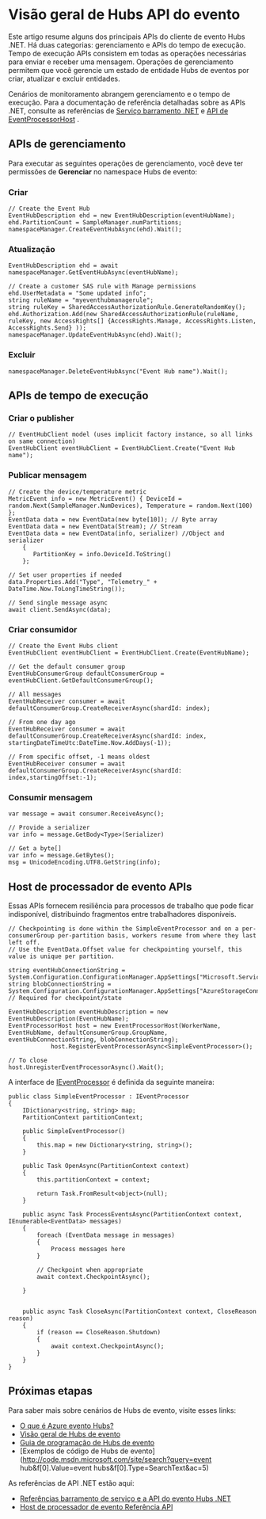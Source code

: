 <properties 
    pageTitle="Visão geral das APIs Hubs evento Azure | Microsoft Azure"
    description="Um resumo de algumas das cliente do evento Hubs .NET chave APIs."
    services="event-hubs"
    documentationCenter="na"
    authors="sethmanheim"
    manager="timlt"
    editor="" />
<tags 
    ms.service="event-hubs"
    ms.devlang="dotnet"
    ms.topic="article"
    ms.tgt_pltfrm="na"
    ms.workload="na"
    ms.date="08/16/2016"
    ms.author="sethm" />

# <a name="event-hubs-api-overview"></a>Visão geral de Hubs API do evento

Este artigo resume alguns dos principais APIs do cliente de evento Hubs .NET. Há duas categorias: gerenciamento e APIs do tempo de execução. Tempo de execução APIs consistem em todas as operações necessárias para enviar e receber uma mensagem. Operações de gerenciamento permitem que você gerencie um estado de entidade Hubs de eventos por criar, atualizar e excluir entidades.

Cenários de monitoramento abrangem gerenciamento e o tempo de execução. Para a documentação de referência detalhadas sobre as APIs .NET, consulte as referências de [Serviço barramento .NET](https://msdn.microsoft.com/library/azure/mt419900.aspx) e [API de EventProcessorHost](https://msdn.microsoft.com/library/azure/mt445521.aspx) .

## <a name="management-apis"></a>APIs de gerenciamento

Para executar as seguintes operações de gerenciamento, você deve ter permissões de **Gerenciar** no namespace Hubs de evento:

### <a name="create"></a>Criar

```
// Create the Event Hub
EventHubDescription ehd = new EventHubDescription(eventHubName);
ehd.PartitionCount = SampleManager.numPartitions;
namespaceManager.CreateEventHubAsync(ehd).Wait();
```

### <a name="update"></a>Atualização

```
EventHubDescription ehd = await namespaceManager.GetEventHubAsync(eventHubName);

// Create a customer SAS rule with Manage permissions
ehd.UserMetadata = "Some updated info";
string ruleName = "myeventhubmanagerule";
string ruleKey = SharedAccessAuthorizationRule.GenerateRandomKey();
ehd.Authorization.Add(new SharedAccessAuthorizationRule(ruleName, ruleKey, new AccessRights[] {AccessRights.Manage, AccessRights.Listen, AccessRights.Send} )); 
namespaceManager.UpdateEventHubAsync(ehd).Wait();
```

### <a name="delete"></a>Excluir

```
namespaceManager.DeleteEventHubAsync("Event Hub name").Wait();
```

## <a name="run-time-apis"></a>APIs de tempo de execução

### <a name="create-publisher"></a>Criar o publisher

```
// EventHubClient model (uses implicit factory instance, so all links on same connection)
EventHubClient eventHubClient = EventHubClient.Create("Event Hub name");
```

### <a name="publish-message"></a>Publicar mensagem

```
// Create the device/temperature metric
MetricEvent info = new MetricEvent() { DeviceId = random.Next(SampleManager.NumDevices), Temperature = random.Next(100) };
EventData data = new EventData(new byte[10]); // Byte array
EventData data = new EventData(Stream); // Stream 
EventData data = new EventData(info, serializer) //Object and serializer 
    {
       PartitionKey = info.DeviceId.ToString()
    };

// Set user properties if needed
data.Properties.Add("Type", "Telemetry_" + DateTime.Now.ToLongTimeString());

// Send single message async
await client.SendAsync(data);
```

### <a name="create-consumer"></a>Criar consumidor

```
// Create the Event Hubs client
EventHubClient eventHubClient = EventHubClient.Create(EventHubName);

// Get the default consumer group
EventHubConsumerGroup defaultConsumerGroup = eventHubClient.GetDefaultConsumerGroup();

// All messages
EventHubReceiver consumer = await defaultConsumerGroup.CreateReceiverAsync(shardId: index);

// From one day ago
EventHubReceiver consumer = await defaultConsumerGroup.CreateReceiverAsync(shardId: index, startingDateTimeUtc:DateTime.Now.AddDays(-1));
                        
// From specific offset, -1 means oldest
EventHubReceiver consumer = await defaultConsumerGroup.CreateReceiverAsync(shardId: index,startingOffset:-1); 
```

### <a name="consume-message"></a>Consumir mensagem

```
var message = await consumer.ReceiveAsync();

// Provide a serializer
var info = message.GetBody<Type>(Serializer)
                                    
// Get a byte[]
var info = message.GetBytes(); 
msg = UnicodeEncoding.UTF8.GetString(info);
```

## <a name="event-processor-host-apis"></a>Host de processador de evento APIs

Essas APIs fornecem resiliência para processos de trabalho que pode ficar indisponível, distribuindo fragmentos entre trabalhadores disponíveis.

```
// Checkpointing is done within the SimpleEventProcessor and on a per-consumerGroup per-partition basis, workers resume from where they last left off.
// Use the EventData.Offset value for checkpointing yourself, this value is unique per partition.

string eventHubConnectionString = System.Configuration.ConfigurationManager.AppSettings["Microsoft.ServiceBus.ConnectionString"];
string blobConnectionString = System.Configuration.ConfigurationManager.AppSettings["AzureStorageConnectionString"]; // Required for checkpoint/state

EventHubDescription eventHubDescription = new EventHubDescription(EventHubName);
EventProcessorHost host = new EventProcessorHost(WorkerName, EventHubName, defaultConsumerGroup.GroupName, eventHubConnectionString, blobConnectionString);
            host.RegisterEventProcessorAsync<SimpleEventProcessor>();

// To close
host.UnregisterEventProcessorAsync().Wait();   
```

A interface de [IEventProcessor](https://msdn.microsoft.com/library/azure/microsoft.servicebus.messaging.ieventprocessor.aspx) é definida da seguinte maneira:

```
public class SimpleEventProcessor : IEventProcessor
{
    IDictionary<string, string> map;
    PartitionContext partitionContext;

    public SimpleEventProcessor()
    {
        this.map = new Dictionary<string, string>();
    }

    public Task OpenAsync(PartitionContext context)
    {
        this.partitionContext = context;

        return Task.FromResult<object>(null);
    }

    public async Task ProcessEventsAsync(PartitionContext context, IEnumerable<EventData> messages)
    {
        foreach (EventData message in messages)
        {
            Process messages here
        }
        
        // Checkpoint when appropriate
        await context.CheckpointAsync();

    }


    public async Task CloseAsync(PartitionContext context, CloseReason reason)
    {
        if (reason == CloseReason.Shutdown)
        {
            await context.CheckpointAsync();
        }
    }
}
```

## <a name="next-steps"></a>Próximas etapas

Para saber mais sobre cenários de Hubs de evento, visite esses links:

- [O que é Azure evento Hubs?](event-hubs-what-is-event-hubs.md)
- [Visão geral de Hubs de evento](event-hubs-overview.md)
- [Guia de programação de Hubs de evento](event-hubs-programming-guide.md)
- [Exemplos de código de Hubs de evento](http://code.msdn.microsoft.com/site/search?query=event hub&f[0].Value=event hubs&f[0].Type=SearchText&ac=5)

As referências de API .NET estão aqui:

- [Referências barramento de serviço e a API do evento Hubs .NET](https://msdn.microsoft.com/library/azure/mt419900.aspx)
- [Host de processador de evento Referência API](https://msdn.microsoft.com/library/azure/mt445521.aspx)
